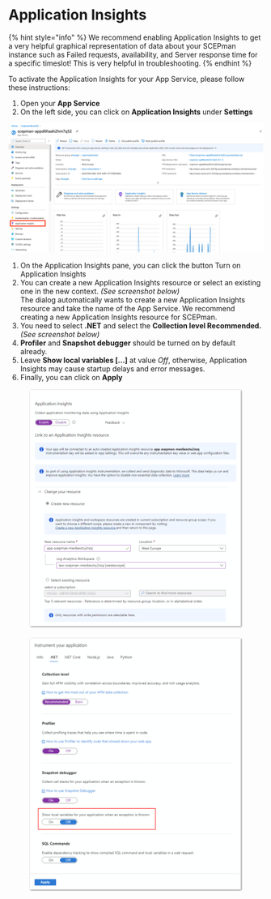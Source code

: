 # Application Insights

{% hint style="info" %}
We recommend enabling Application Insights to get a very helpful graphical representation of data about your SCEPman instance such as Failed requests, availability, and Server response time for a specific timeslot! This is very helpful in troubleshooting.
{% endhint %}

To activate the Application Insights for your App Service, please follow these instructions:

1. Open your **App Service**
2. On the left side, you can click on **Application Insights** under **Settings**

![](<../../.gitbook/assets/image (5).png>)

1. On the Application Insights pane, you can click the button Turn on Application Insights
2. You can create a new Application Insights resource or select an existing one in the new context. _(See screenshot below)_\
   The dialog automatically wants to create a new Application Insights resource and take the name of the App Service. We recommend creating a new Application Insights resource for SCEPman.
3. You need to select **.NET** and select the **Collection level Recommended.** _(See screenshot below)_
4. **Profiler** and **Snapshot debugger** should be turned on by default already.
5. Leave **Show local variables \[...]** at value _Off_, otherwise, Application Insights may cause startup delays and error messages.
6. Finally, you can click on **Apply**



<figure><img src="../../.gitbook/assets/2023-10-23 13_39_08-app-scepman-mex6exctu2nzq.png" alt=""><figcaption></figcaption></figure>



<figure><img src="../../.gitbook/assets/2023-10-23 13_42_16-app-scepman-mex6exctu2nzq.png" alt=""><figcaption></figcaption></figure>
